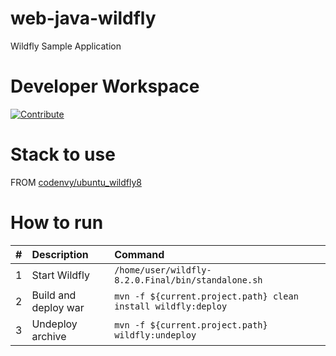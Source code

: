 # web-java-wildfly

Wildfly Sample Application

# Developer Workspace
[![Contribute](http://beta.codenvy.com/factory/resources/codenvy-contribute.svg)](http://beta.codenvy.com/f?id=gbfcsdb76f2iy1f2)

# Stack to use

FROM [codenvy/ubuntu_wildfly8](https://hub.docker.com/r/codenvy/ubuntu_wildfly8/)

# How to run

| #       | Description           | Command  |
| :------------- |:-------------| :-----|
| 1      | Start Wildfly | `/home/user/wildfly-8.2.0.Final/bin/standalone.sh` |
| 2      | Build and deploy war | `mvn -f ${current.project.path} clean install wildfly:deploy` |
| 3      | Undeploy archive | `mvn -f ${current.project.path} wildfly:undeploy` |
